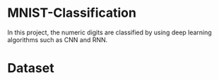 # MNIST-Classification
In this project, the numeric digits are classified by using deep learning algorithms such as CNN and RNN. 

# Dataset
